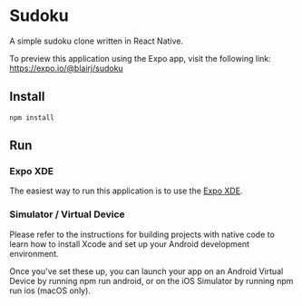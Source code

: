 
# Sudoku

A simple sudoku clone written in React Native.

To preview this application using the Expo app, visit the following link:
https://expo.io/@blairj/sudoku

## Install

`npm install`

## Run

### Expo XDE

The easiest way to run this application is to use the [Expo XDE](https://expo.io/tools#xde).

### Simulator / Virtual Device

Please refer to the instructions for building projects with native code to learn how to install Xcode and set up your Android development environment.

Once you've set these up, you can launch your app on an Android Virtual Device by running npm run android, or on the iOS Simulator by running npm run ios (macOS only).

  